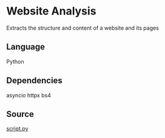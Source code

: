 # Website Analysis

Extracts the structure and content of a website and its pages

## Language
Python


## Dependencies
asyncio
httpx
bs4

## Source
[script.py](https://github.com/visokio/omniscope-custom-blocks/blob/master/Analytics/Websites/Website%20Analysis/script.py)
